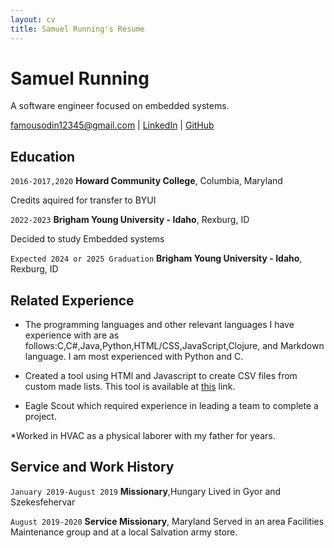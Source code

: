 ```yaml
---
layout: cv
title: Samuel Running's Resume
---
```

# Samuel Running
A software engineer focused on embedded systems.

<div id="email">
<a href="famousodin12345@gmail.com">famousodin12345@gmail.com</a>
| <a href="https://www.linkedin.com/in/sam-running-3b5982262/">LinkedIn</a>
| <a href="https://github.com/Orionthewriter">GitHub</a>
</div>

<!-- https://www.monique.tech/the-art-of-markdown -->

## Education

`2016-2017,2020`
__Howard Community College__, Columbia, Maryland

Credits aquired for transfer to BYUI

`2022-2023`
__Brigham Young University - Idaho__, Rexburg, ID

Decided to study Embedded systems

`Expected 2024 or 2025 Graduation`
__Brigham Young University - Idaho__, Rexburg, ID




## Related Experience
* The programming languages and other relevant languages I have experience with are as follows:C,C#,Java,Python,HTML/CSS,JavaScript,Clojure, and Markdown language. I am most experienced with Python and C.

* Created a tool using HTMl and Javascript to create CSV files from custom made lists.
This tool is available at [this](https://orionthewriter.github.io/WDD-things/Master%20Makers%20List%20page.html) link.

* Eagle Scout which required experience in leading a team to complete a project.

*Worked in HVAC as a physical laborer with my father for years.

## Service and Work History

`January 2019-August 2019`
__Missionary__,Hungary
Lived in Gyor and Szekesfehervar

`August 2019-2020`
__Service Missionary__, Maryland
Served in an area Facilities Maintenance group and at a local Salvation army store.



<!-- ### Footer

Last updated: July 2023 -->


